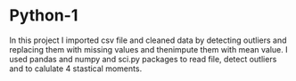 # Python-1
In this project I imported csv file and cleaned data by detecting outliers and replacing them with missing values and thenimpute them with mean value.
I used pandas and numpy and sci.py packages to read file, detect outliers and to calulate 4 stastical moments.
